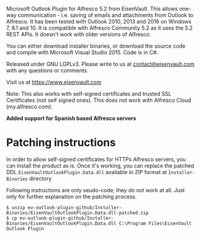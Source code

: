Microsoft Outlook Plugin for Alfresco 5.2 from EisenVault. This allows one-way communication - i.e. saving of emails and attachments from Outlook to Alfresco. It has been tested with Outlook 2010, 2013 and 2016 on Windows 7, 8.1 and 10. 
It is compatible with Alfresco Community 5.2 as it uses the 5.2 REST APIs. It doesn't work with older versions of Alfresco.

You can either download installer binaries, or download the source code and compile with Microsoft Visual Studio 2015. Code is in C#.

Released under GNU LGPLv3. Please write to us at contact@eisenvault.com with any questions or comments.

Visit us at https://www.eisenvault.com

Note: This also works with self-signed certificates and trusted SSL Certificates (not self signed ones). This does not work with Alfresco Cloud (my.alfresco.com).

**Added support for Spanish based Alfresco servers**

# Patching instructions

In order to allow self-signed certificates for HTTPs Alfresco servers, you can install the product as is. Once it's working, you can replace the patched DDL `EisenVaultOutlookPlugin.Data.dll` available in ZIP format at `Installer-Binaries` directory

Following instructions are only seudo-code, they do not work at all. Just only for further explanation on the patching process.

```
$ unzip ev-outlook-plugin-github/Installer-Binaries/EisenVaultOutlookPlugin.Data.dll-patched.zip
$ cp ev-outlook-plugin-github/Installer-Binaries/EisenVaultOutlookPlugin.Data.dll C:\Program Files\EisenVault Outlook Plugin
```